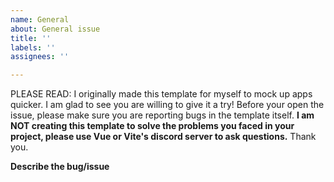 ```yaml
---
name: General
about: General issue
title: ''
labels: ''
assignees: ''

---
```


PLEASE READ: I originally made this template for myself to mock up apps quicker. I am glad to see you are willing to give it a try! Before your open the issue, please make sure you are reporting bugs in the template itself. **I am NOT creating this template to solve the problems you faced in your project, please use Vue or Vite's discord server to ask questions.** Thank you.

**Describe the bug/issue**
